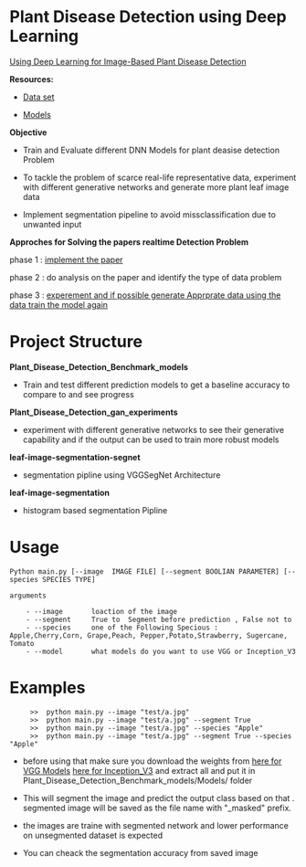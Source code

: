 # Plant Disease Detection using Deep Learning

[Using Deep Learning for Image-Based Plant Disease Detection](https://arxiv.org/pdf/1604.03169.pdf) 

**Resources:**
- [Data set](https://github.com/spMohanty/PlantVillage-Dataset)

- [Models](https://gitlab.com/Israel777/Plant_Disease_Detection_models)



**Objective**

- Train and Evaluate different DNN Models for plant deasise detection Problem

- To tackle the problem of scarce real-life representative data, experiment with different generative networks and generate more plant leaf image data

- Implement segmentation pipeline to avoid missclassification due to unwanted input 



**Approches for Solving the papers realtime Detection Problem**

phase 1 : [implement the paper](https://github.com/singnet/plant-disease-experiments/tree/master/Plant_Disease_Detection_Benchmark_models) 

phase 2 : do analysis on the paper and identify the type of data problem 

phase 3 : [experement and if possible generate Apprprate data
		  using the data train the model again](https://github.com/singnet/plant_disease_experements/tree/master/Plant_Disease_Detection_gan_experimants)


# Project Structure

**Plant_Disease_Detection_Benchmark_models**

- Train and test different prediction models to get a baseline accuracy to compare to and see progress

**Plant_Disease_Detection_gan_experiments**

- experiment with different generative networks to see their generative capability and if the output can be used to train more robust models

**leaf-image-segmentation-segnet**

- segmentation pipline using VGGSegNet Architecture

**leaf-image-segmentation**

- histogram based segmentation Pipline 





# Usage

	Python main.py [--image  IMAGE FILE] [--segment BOOLIAN PARAMETER] [--species SPECIES TYPE]

	arguments

		- --image       loaction of the image
		- --segment     True to  Segment before prediction , False not to 
		- --species     one of the Following Specious :  Apple,Cherry,Corn, Grape,Peach, Pepper,Potato,Strawberry, Sugercane, Tomato
		- --model       what models do you want to use VGG or Inception_V3



# Examples


		 >>  python main.py --image "test/a.jpg"
		 >>  python main.py --image "test/a.jpg" --segment True
		 >>  python main.py --image "test/a.jpg" --species "Apple"
         >>  python main.py --image "test/a.jpg" --segment True --species "Apple"


- before using that make sure you download the weights from    [here for VGG Models](https://drive.google.com/file/d/1AufdWYl-TfeicAmaweq6Gd8q3--vuBfA/view?usp=sharing) [here for Inception_V3]() and extract all and put it in Plant_Disease_Detection_Benchmark_models/Models/  folder 
		
- This will segment the image and predict the output class based on that . segmented image will be saved as the file name with "_masked" prefix.


- the images are traine with segmented network and lower performance on unsegmented dataset is expected 

-  You can cheack the segmentation accuracy from saved image
